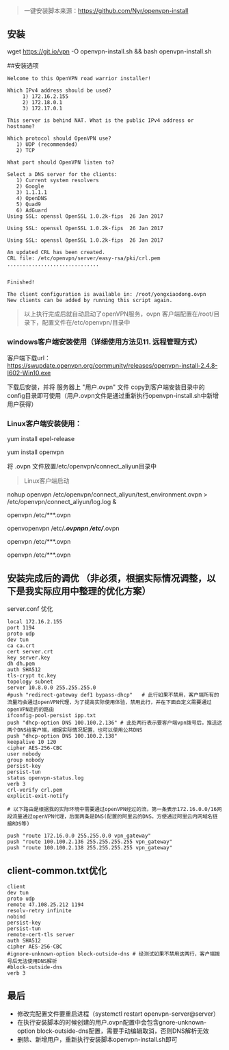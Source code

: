 > 一键安装脚本来源：https://github.com/Nyr/openvpn-install

## 安装
wget https://git.io/vpn -O openvpn-install.sh && bash openvpn-install.sh

##安装选项

```
Welcome to this OpenVPN road warrior installer!

Which IPv4 address should be used?
     1) 172.16.2.155
     2) 172.18.0.1
     3) 172.17.0.1

This server is behind NAT. What is the public IPv4 address or hostname?

Which protocol should OpenVPN use?
   1) UDP (recommended)
   2) TCP

What port should OpenVPN listen to?

Select a DNS server for the clients:
   1) Current system resolvers
   2) Google
   3) 1.1.1.1
   4) OpenDNS
   5) Quad9
   6) AdGuard
Using SSL: openssl OpenSSL 1.0.2k-fips  26 Jan 2017

Using SSL: openssl OpenSSL 1.0.2k-fips  26 Jan 2017

Using SSL: openssl OpenSSL 1.0.2k-fips  26 Jan 2017

An updated CRL has been created.
CRL file: /etc/openvpn/server/easy-rsa/pki/crl.pem
..............................


Finished!

The client configuration is available in: /root/yongxiaodong.ovpn
New clients can be added by running this script again.
```

> 以上执行完成后就自动启动了openVPN服务，ovpn 客户端配置在/root/目录下，配置文件在/etc/openvpn/目录中

### windows客户端安装使用（详细使用方法见11. 远程管理方式）

客户端下载url：https://swupdate.openvpn.org/community/releases/openvpn-install-2.4.8-I602-Win10.exe

下载后安装，并将 服务器上 "用户.ovpn" 文件 copy到客户端安装目录中的config目录即可使用（用户.ovpn文件是通过重新执行openvpn-install.sh中新增用户获得）


### Linux客户端安装使用：

yum install epel-release

yum install openvpn

将 .ovpn 文件放置/etc/openvpn/connect_aliyun目录中

> Linux客户端启动

nohup openvpn /etc/openvpn/connect_aliyun/test_environment.ovpn > /etc/openvpn/connect_aliyun/log.log &

openvpn /etc/***.ovpn

openvopenvpn /etc/***.ovpnpn /etc/***.ovpn

openvpn /etc/***.ovpn

openvpn /etc/***.ovpn

## 安装完成后的调优 （非必须，根据实际情况调整，以下是我实际应用中整理的优化方案）
server.conf 优化
```
local 172.16.2.155
port 1194
proto udp
dev tun
ca ca.crt
cert server.crt
key server.key
dh dh.pem
auth SHA512
tls-crypt tc.key
topology subnet
server 10.8.0.0 255.255.255.0
#push "redirect-gateway def1 bypass-dhcp"   # 此行如果不禁用，客户端所有的流量均会通过openVPN代理，为了提高实际使用体验，禁用此行，并在下面自定义需要通过openVPN走的的路由
ifconfig-pool-persist ipp.txt
push "dhcp-option DNS 100.100.2.136" # 此处两行表示要客户端vpn拨号后，推送这两个DNS给客户端，根据实际情况配置，也可以使用公共DNS
push "dhcp-option DNS 100.100.2.138"
keepalive 10 120
cipher AES-256-CBC
user nobody
group nobody
persist-key
persist-tun
status openvpn-status.log
verb 3
crl-verify crl.pem
explicit-exit-notify

# 以下路由是根据我的实际环境中需要通过openVPN经过的流，第一条表示172.16.0.0/16网段流量通过openVPN代理，后面两条是DNS(配置的阿里云的DNS，方便通过阿里云内网域名链接RDS等)

push "route 172.16.0.0 255.255.0.0 vpn_gateway"
push "route 100.100.2.136 255.255.255.255 vpn_gateway"
push "route 100.100.2.138 255.255.255.255 vpn_gateway"
```


## client-common.txt优化

```
client
dev tun
proto udp
remote 47.108.25.212 1194
resolv-retry infinite
nobind
persist-key
persist-tun
remote-cert-tls server
auth SHA512
cipher AES-256-CBC
#ignore-unknown-option block-outside-dns # 经测试如果不禁用这两行，客户端拨号后无法使用DNS解析
#block-outside-dns
verb 3
```


## 最后

- 修改完配置文件要重启进程（systemctl restart openvpn-server@server）
- 在执行安装脚本的时候创建的用户.ovpn配置中会包含gnore-unknown-option block-outside-dns配置，需要手动编辑取消，否则DNS解析无效
- 删除、新增用户，重新执行安装脚本openvpn-install.sh即可